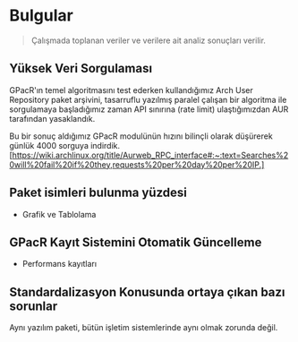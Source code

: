 # Bulgular

> Çalışmada toplanan veriler ve verilere ait analiz sonuçları verilir.

## Yüksek Veri Sorgulaması

GPacR'ın temel algoritmasını test ederken kullandığımız Arch User Repository paket arşivini,
tasarruflu yazılmış paralel çalışan bir algoritma ile sorgulamaya başladığımız zaman API 
sınırına (rate limit) ulaştığımızdan AUR tarafından yasaklandık.

Bu bir sonuç aldığımız GPacR modulünün hızını bilinçli olarak düşürerek günlük 4000 sorguya indirdik.
[https://wiki.archlinux.org/title/Aurweb_RPC_interface#:~:text=Searches%20will%20fail%20if%20they,requests%20per%20day%20per%20IP.]

## Paket isimleri bulunma yüzdesi

- Grafik ve Tablolama

## GPacR Kayıt Sistemini Otomatik Güncelleme

- Performans kayıtları

## Standardalizasyon Konusunda ortaya çıkan bazı sorunlar

Aynı yazılım paketi, bütün işletim sistemlerinde aynı olmak zorunda değil.
